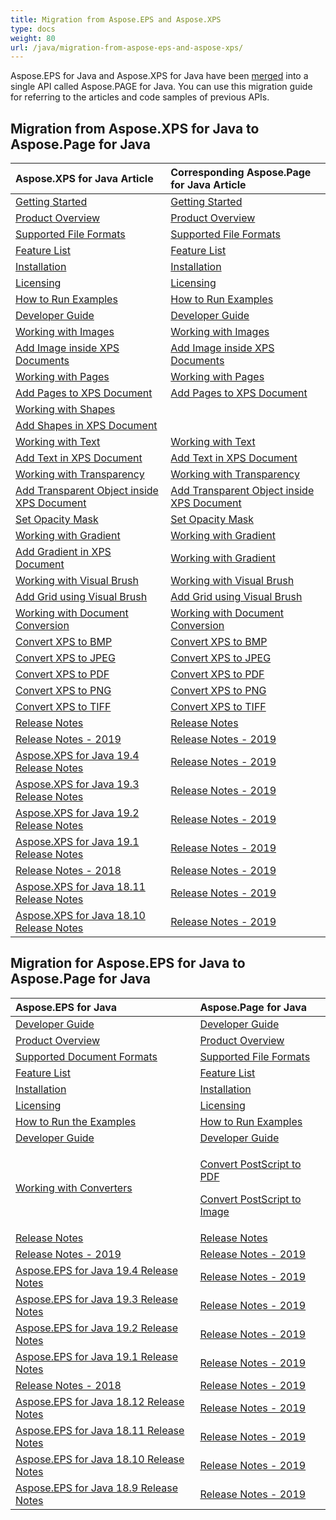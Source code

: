 ```yaml
---
title: Migration from Aspose.EPS and Aspose.XPS
type: docs
weight: 80
url: /java/migration-from-aspose-eps-and-aspose-xps/
---
```


Aspose.EPS for Java and Aspose.XPS for Java have been [merged](https://blog.aspose.com/2019/08/16/manipulate-xps-and-eps-documents-using-aspose.page/) into a single API called Aspose.PAGE for Java. You can use this migration guide for referring to the articles and code samples of previous APIs.
## **Migration from Aspose.XPS for Java to Aspose.Page for Java**

|**Aspose.XPS for Java Article**|**Corresponding Aspose.Page for Java Article**|
| :- | :- |
|[Getting Started](https://docs-old.aspose.com/display/xpsjava/Getting+Started)|[Getting Started](/page/java/getting-started-html/)|
|[Product Overview](https://docs-old.aspose.com/display/xpsjava/Product+Overview)|[Product Overview](/page/java/product-overview-html/)|
|[Supported File Formats](https://docs-old.aspose.com/display/xpsjava/Supported+File+Formats)|[Supported File Formats](/page/java/supported-file-formats-html/)|
|[Feature List](https://docs-old.aspose.com/display/xpsjava/Feature+List)|[Feature List](/page/java/feature-list-html/)|
|[Installation](https://docs-old.aspose.com/display/xpsjava/Installation)|[Installation](/page/java/installation-html/)|
|[Licensing](https://docs-old.aspose.com/display/xpsjava/Licensing)|[Licensing](/page/java/licensing-html/)|
|[How to Run Examples](https://docs-old.aspose.com/display/xpsjava/How+to+Run+Examples)|[How to Run Examples](/page/java/how-to-run-examples-html/)|
|[Developer Guide](https://docs-old.aspose.com/display/xpsjava/Developer+Guide)|[Developer Guide](/page/java/developer-guide-html/)|
|[Working with Images](https://docs-old.aspose.com/display/xpsjava/Working+with+Images)|[Working with Images](/page/java/working-with-images-html/)|
|[Add Image inside XPS Documents](https://docs-old.aspose.com/display/xpsjava/Add+Image+inside+XPS+Documents)|[Add Image inside XPS Documents](/page/java/add-image-inside-xps-documents-html/)|
|[Working with Pages](https://docs-old.aspose.com/display/xpsjava/Working+with+Pages)|[Working with Pages](/page/java/working-with-pages-html/)|
|[Add Pages to XPS Document](https://docs-old.aspose.com/display/xpsjava/Add+Pages+to+XPS+Document)|[Add Pages to XPS Document](/page/java/add-pages-to-xps-document-html/)|
|[Working with Shapes](https://docs-old.aspose.com/display/xpsjava/Working+with+Shapes)| |
|[Add Shapes in XPS Document](https://docs-old.aspose.com/display/xpsjava/Add+Shapes+in+XPS+Document)| |
|[Working with Text](https://docs-old.aspose.com/display/xpsjava/Working+with+Text)|[Working with Text](/page/java/working-with-text-html/)|
|[Add Text in XPS Document](https://docs-old.aspose.com/display/xpsjava/Add+Text+in+XPS+Document)|[Add Text in XPS Document](/page/java/add-text-in-xps-document-html/)|
|[Working with Transparency](https://docs-old.aspose.com/display/xpsjava/Working+with+Transparency)|[Working with Transparency](/page/java/working-with-transparency-html/)|
|[Add Transparent Object inside XPS Document](https://docs-old.aspose.com/display/xpsjava/Add+Transparent+Object+inside+XPS+Document)|[Add Transparent Object inside XPS Document](/page/java/add-transparent-object-inside-xps-document-html/)|
|[Set Opacity Mask](https://docs-old.aspose.com/display/xpsjava/Set+Opacity+Mask)|[Set Opacity Mask](/page/java/set-opacity-mask-html/)|
|[Working with Gradient](https://docs-old.aspose.com/display/xpsjava/Working+with+Gradient)|[Working with Gradient](/page/java/working-with-gradient-html/)|
|[Add Gradient in XPS Document](https://docs-old.aspose.com/display/xpsjava/Add+Gradient+in+XPS+Document)|[Working with Gradient](/page/java/working-with-gradient-html/)|
|[Working with Visual Brush](https://docs-old.aspose.com/display/xpsjava/Working+with+Visual+Brush)|[Working with Visual Brush](/page/java/working-with-visual-brush-html/)|
|[Add Grid using Visual Brush](https://docs-old.aspose.com/display/xpsjava/Add+Grid+using+Visual+Brush)|[Add Grid using Visual Brush](/page/java/add-grid-using-visual-brush-html/)|
|[Working with Document Conversion](https://docs-old.aspose.com/display/xpsjava/Working+with+Document+Conversion)|[Working with Document Conversion](/page/java/working-with-document-conversion-html/)|
|[Convert XPS to BMP](https://docs-old.aspose.com/display/xpsjava/Convert+XPS+to+BMP)|[Convert XPS to BMP](/page/java/convert-xps-to-bmp-html/)|
|[Convert XPS to JPEG](https://docs-old.aspose.com/display/xpsjava/Convert+XPS+to+JPEG)|[Convert XPS to JPEG](/page/java/convert-xps-to-jpeg-html/)|
|[Convert XPS to PDF](https://docs-old.aspose.com/display/xpsjava/Convert+XPS+to+PDF)|[Convert XPS to PDF](/page/java/convert-xps-to-pdf-html/)|
|[Convert XPS to PNG](https://docs-old.aspose.com/display/xpsjava/Convert+XPS+to+PNG)|[Convert XPS to PNG](/page/java/convert-xps-to-png-html/)|
|[Convert XPS to TIFF](https://docs-old.aspose.com/display/xpsjava/Convert+XPS+to+TIFF)|[Convert XPS to TIFF](/page/java/convert-xps-to-tiff-html/)|
|[Release Notes](https://docs-old.aspose.com/display/xpsjava/Release+Notes)|[Release Notes](/page/java/release-notes-html/)|
|[Release Notes - 2019](https://docs-old.aspose.com/display/xpsjava/Release+Notes+-+2019)|[Release Notes - 2019](/page/java/release-notes-2019-html/)|
|[Aspose.XPS for Java 19.4 Release Notes](https://docs-old.aspose.com/display/xpsjava/Aspose.XPS+for+Java+19.4+Release+Notes)|[Release Notes - 2019](/page/java/release-notes-2019-html/)|
|[Aspose.XPS for Java 19.3 Release Notes](https://docs-old.aspose.com/display/xpsjava/Aspose.XPS+for+Java+19.3+Release+Notes)|[Release Notes - 2019](/page/java/release-notes-2019-html/)|
|[Aspose.XPS for Java 19.2 Release Notes](https://docs-old.aspose.com/display/xpsjava/Aspose.XPS+for+Java+19.2+Release+Notes)|[Release Notes - 2019](/page/java/release-notes-2019-html/)|
|[Aspose.XPS for Java 19.1 Release Notes](https://docs-old.aspose.com/display/xpsjava/Aspose.XPS+for+Java+19.1+Release+Notes)|[Release Notes - 2019](/page/java/release-notes-2019-html/)|
|[Release Notes - 2018](https://docs-old.aspose.com/display/xpsjava/Release+Notes+-+2018)|[Release Notes - 2019](/page/java/release-notes-2019-html/)|
|[Aspose.XPS for Java 18.11 Release Notes](https://docs-old.aspose.com/display/xpsjava/Aspose.XPS+for+Java+18.11+Release+Notes)|[Release Notes - 2019](/page/java/release-notes-2019-html/)|
|[Aspose.XPS for Java 18.10 Release Notes](https://docs-old.aspose.com/display/xpsjava/Aspose.XPS+for+Java+18.10+Release+Notes)|[Release Notes - 2019](/page/java/release-notes-2019-html/)|
## **Migration for Aspose.EPS for Java to Aspose.Page for Java**

|**Aspose.EPS for Java**|**Aspose.Page for Java**|
| :- | :- |
|[Developer Guide](https://docs-old.aspose.com/display/epsjava/Developer+Guide)|[Developer Guide](/page/java/developer-guide-html/)|
|[Product Overview](https://docs-old.aspose.com/display/epsjava/Product+Overview)|[Product Overview](/page/java/product-overview-html/)|
|[Supported Document Formats](https://docs-old.aspose.com/display/epsjava/Supported+Document+Formats)|[Supported File Formats](/page/java/supported-file-formats-html/)|
|[Feature List](https://docs-old.aspose.com/display/epsjava/Feature+List)|[Feature List](/page/java/feature-list-html/)|
|[Installation](https://docs-old.aspose.com/display/epsjava/Installation)|[Installation](/page/java/installation-html/)|
|[Licensing](https://docs-old.aspose.com/display/epsjava/Licensing)|[Licensing](/page/java/licensing-html/)|
|[How to Run the Examples](https://docs-old.aspose.com/display/epsjava/How+to+Run+the+Examples)|[How to Run Examples](/page/java/how-to-run-examples-html/)|
|[Developer Guide](https://docs-old.aspose.com/display/epsjava/Developer+Guide)|[Developer Guide](/page/java/developer-guide-html/)|
|[Working with Converters](https://docs-old.aspose.com/display/epsjava/Working+with+Converters)|<p>[Convert PostScript to PDF](/page/java/convert-postscript-to-pdf-html/)</p><p>[Convert PostScript to Image](/page/java/convert-postscript-to-image-html/)</p>|
|[Release Notes](https://docs-old.aspose.com/display/epsjava/Release+Notes)|[Release Notes](/page/java/release-notes-html/)|
|[Release Notes - 2019](https://docs-old.aspose.com/display/epsjava/Release+Notes+-+2019)|[Release Notes - 2019](/page/java/release-notes-2019-html/)|
|[Aspose.EPS for Java 19.4 Release Notes](https://docs-old.aspose.com/display/epsjava/Aspose.EPS+for+Java+19.4+Release+Notes)|[Release Notes - 2019](/page/java/release-notes-2019-html/)|
|[Aspose.EPS for Java 19.3 Release Notes](https://docs-old.aspose.com/display/epsjava/Aspose.EPS+for+Java+19.3+Release+Notes)|[Release Notes - 2019](/page/java/release-notes-2019-html/)|
|[Aspose.EPS for Java 19.2 Release Notes](https://docs-old.aspose.com/display/epsjava/Aspose.EPS+for+Java+19.2+Release+Notes)|[Release Notes - 2019](/page/java/release-notes-2019-html/)|
|[Aspose.EPS for Java 19.1 Release Notes](https://docs-old.aspose.com/display/epsjava/Aspose.EPS+for+Java+19.1+Release+Notes)|[Release Notes - 2019](/page/java/release-notes-2019-html/)|
|[Release Notes - 2018](https://docs-old.aspose.com/display/epsjava/Release+Notes+-+2018)|[Release Notes - 2019](/page/java/release-notes-2019-html/)|
|[Aspose.EPS for Java 18.12 Release Notes](https://docs-old.aspose.com/display/epsjava/Aspose.EPS+for+Java+18.12+Release+Notes)|[Release Notes - 2019](/page/java/release-notes-2019-html/)|
|[Aspose.EPS for Java 18.11 Release Notes](https://docs-old.aspose.com/display/epsjava/Aspose.EPS+for+Java+18.11+Release+Notes)|[Release Notes - 2019](/page/java/release-notes-2019-html/)|
|[Aspose.EPS for Java 18.10 Release Notes](https://docs-old.aspose.com/display/epsjava/Aspose.EPS+for+Java+18.10+Release+Notes)|[Release Notes - 2019](/page/java/release-notes-2019-html/)|
|[Aspose.EPS for Java 18.9 Release Notes](https://docs-old.aspose.com/display/epsjava/Aspose.EPS+for+Java+18.9+Release+Notes)|[Release Notes - 2019](/page/java/release-notes-2019-html/)|

